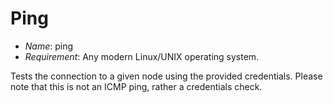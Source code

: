 # Ping

* *Name*: ping
* *Requirement*: Any modern Linux/UNIX operating system.

Tests the connection to a given node using the provided credentials. Please note that this is not an ICMP ping, rather a credentials check.
